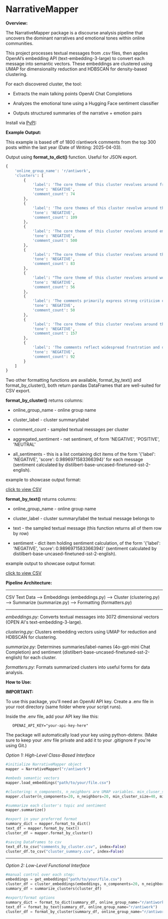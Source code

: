 # NarrativeMapper

**Overview:**

The NarrativeMapper package is a discourse analysis pipeline that uncovers the dominant narratives and emotional tones within online communities.

This project processes textual messages from .csv files, then applies OpenAI’s embedding API (text-embedding-3-large) to convert each message into semantic vectors. These embeddings are clustered using UMAP for dimensionality reduction and HDBSCAN for density-based clustering.

For each discovered cluster, the tool:

- Extracts the main talking points OpenAI Chat Completions

- Analyzes the emotional tone using a Hugging Face sentiment classifier

- Outputs structured summaries of the narrative + emotion pairs

Install via [PyPI](https://pypi.org/project/NarrativeMapper/):


**Example Output:**

This example is based off of 1800 r/antiwork comments from the top 300 posts within the last year (Date of Writing: 2025-04-03). 

Output using **format_to_dict()** function. Useful for JSON export.

```python
{
    'online_group_name': 'r/antiwork',
    'clusters': [
        {
            'label': 'The core theme of this cluster revolves around frustrations and criticisms of modern job application processes, including exploitative practices, ineffective interviews, and the use of AI and personality tests that often discriminate against neurodiverse individuals.',
            'tone': 'NEGATIVE',
            'comment_count': 74
        },
        {
            'label': 'The core themes of this cluster revolve around the challenges of low wages in the fast food and service industries, the rising cost of living, and the perceived disconnect between corporate profits and employee compensation.',
            'tone': 'NEGATIVE',
            'comment_count': 109
        },
        {
            'label': 'The core theme of this cluster revolves around employee dissatisfaction with workplace policies, management practices, and the struggle for work-life balance, often highlighting issues of wage theft, lack of respect for personal time, and the negative impact of corporate culture on mental health.',
            'tone': 'NEGATIVE',
            'comment_count': 500
        },
        {
            'label': "The core theme of this cluster revolves around the dissatisfaction with traditional work schedules, advocating for shorter workweeks and better work-life balance, while highlighting the negative impact of long hours and inadequate parental leave on individuals' well-being.",
            'tone': 'NEGATIVE',
            'comment_count': 83
        },
        {
            'label': "The core theme of this cluster revolves around workers' struggles for fair wages, unionization, and collective action against corporate exploitation, particularly in the context of Boeing.",
            'tone': 'NEGATIVE',
            'comment_count': 56
        },
        {
            'label': 'The comments primarily express strong criticism of Elon Musk and the corporate culture surrounding wealth accumulation, highlighting issues of exploitation, inequality, and the disconnect between CEOs and their employees.',
            'tone': 'NEGATIVE',
            'comment_count': 50
        },
        {
            'label': 'The core theme of this cluster revolves around the critique of wealth inequality and capitalism, highlighting the exploitation of workers, the concentration of wealth among the elite, and the systemic issues that perpetuate economic disparity and social injustice.',
            'tone': 'NEGATIVE',
            'comment_count': 157
        },
        {
            'label': 'The comments reflect widespread frustration and despair among younger generations regarding financial instability, lack of affordable housing, inadequate retirement planning, and the perception of being exploited in the workforce, often contrasting their struggles with the experiences of older generations.',
            'tone': 'NEGATIVE',
            'comment_count': 92
        }
    ]
}

```

Two other formatting functions are available, format_by_text() and format_by_cluster(), both return pandas DataFrames that are well-suited for CSV export.

**format_by_cluster()** returns columns:

- online_group_name - online group name

- cluster_label - cluster summary/label

- comment_count - sampled textual messages per cluster

- aggregated_sentiment - net sentiment, of form 'NEGATIVE', 'POSITIVE', 'NEUTRAL'

- all_sentiments - this is a list containing dict items of the form '{'label': 'NEGATIVE', 'score': 0.9896971583366394}' for each message (sentiment calculated by distilbert-base-uncased-finetuned-sst-2-english).

example to showcase output format:

[click to view CSV](unrelated_to_package/example_outputs/test_2.csv)

**format_by_text()** returns columns:

- online_group_name - online group name

- cluster_label - cluster summary/label the textual message belongs to

- text - the sampled textual message (this function returns all of them row by row)

- sentiment - dict item holding sentiment calculation, of the form '{'label': 'NEGATIVE', 'score': 0.9896971583366394}' (sentiment calculated by distilbert-base-uncased-finetuned-sst-2-english).

example output to showcase output format:

[click to view CSV](unrelated_to_package/example_outputs/test_1.csv)


**Pipeline Architecture:**

----------------------------------------------------------------------------------------------------------------------------

CSV Text Data --> Embeddings (embeddings.py) --> Cluster (clustering.py) --> Summarize (summarize.py)  --> Formatting (formatters.py)

----------------------------------------------------------------------------------------------------------------------------

*embeddings.py:*
Converts textual messages into 3072 dimensional vectors (OPEN AI's text-embedding-3-large).

*clustering.py:*
Clusters embedding vectors using UMAP for reduction and HDBSCAN for clustering.

*summarize.py:*
Determines summaries/label-names (4o-gpt-mini Chat Completion) and sentiment (distilbert-base-uncased-finetuned-sst-2-english) for each cluster. 

*formatters.py:*
Formats summarized clusters into useful forms for data analysis.


**How to Use:**

**IMPORTANT:**

To use this package, you'll need an OpenAI API key. Create a .env file in your root directory (same folder where your script runs).

Inside the .env file, add your API key like this:

```dotenv
   OPENAI_API_KEY="your-api-key-here"
```

The package will automatically load your key using python-dotenv. (Make sure to keep your .env file private and add it to your .gitignore if you're using Git.)


*Option 1: High-Level Class-Based Interface*

```python
#initialize NarrativeMapper object
mapper = NarrativeMapper("r/antiwork")

#embeds semantic vectors
mapper.load_embeddings("path/to/your/file.csv")

#clustering: n_components, n_neighbors are UMAP variables. min_cluser_size, min_samples are HDBSCAN variables.
mapper.cluster(n_components=20, n_neighbors=20, min_cluster_size=40, min_samples=15)

#summarize each cluster's topic and sentiment
mapper.summarize()

#export in your preferred format
summary_dict = mapper.format_to_dict()
text_df = mapper.format_by_text()
cluster_df = mapper.format_by_cluster()

#saving DataFrames to csv
text_df.to_csv("comments_by_cluster.csv", index=False)
cluster_df.to_csv("cluster_summary.csv", index=False)
```

---

*Option 2: Low-Level Functional Interface*


```python
#manual control over each step:
embeddings = get_embeddings("path/to/your/file.csv")
cluster_df = cluster_embeddings(embeddings, n_components=20, n_neighbors=20, min_cluster_size=40, min_samples=15)
summary_df = summarize_clusters(cluster_df)

#export/format options
summary_dict = format_to_dict(summary_df, online_group_name="r/antiwork")
text_df = format_by_text(summary_df, online_group_name="r/antiwork")
cluster_df = format_by_cluster(summary_df, online_group_name="r/antiwork")
```